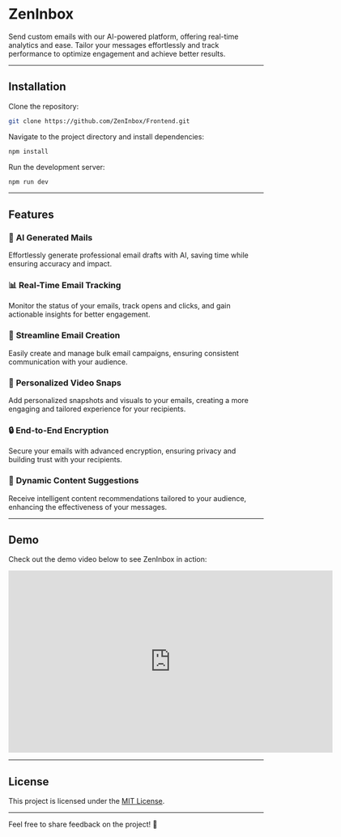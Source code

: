 
# **ZenInbox**

Send custom emails with our AI-powered platform, offering real-time analytics and ease. Tailor your messages effortlessly and track performance to optimize engagement and achieve better results.

---

## **Installation**

Clone the repository:

```bash
git clone https://github.com/ZenInbox/Frontend.git
```

Navigate to the project directory and install dependencies:

```bash
npm install
```

Run the development server:

```bash
npm run dev
```

---

## **Features**

### 🚀 **AI Generated Mails**  
Effortlessly generate professional email drafts with AI, saving time while ensuring accuracy and impact.

### 📊 **Real-Time Email Tracking**  
Monitor the status of your emails, track opens and clicks, and gain actionable insights for better engagement.

### 📝 **Streamline Email Creation**  
Easily create and manage bulk email campaigns, ensuring consistent communication with your audience.

### 🎥 **Personalized Video Snaps**  
Add personalized snapshots and visuals to your emails, creating a more engaging and tailored experience for your recipients.

### 🔒 **End-to-End Encryption**  
Secure your emails with advanced encryption, ensuring privacy and building trust with your recipients.

### 🎯 **Dynamic Content Suggestions**  
Receive intelligent content recommendations tailored to your audience, enhancing the effectiveness of your messages.

---

## **Demo**

Check out the demo video below to see ZenInbox in action:

<iframe width="640" height="360" src="https://www.youtube.com/embed/DFNRrbsipwk" title="ZenInbox Demo" 
frameborder="0" allow="accelerometer; autoplay; clipboard-write; encrypted-media; gyroscope; picture-in-picture; web-share" allowfullscreen>
</iframe>

---

## **License**

This project is licensed under the [MIT License](https://choosealicense.com/licenses/mit/).

---

Feel free to share feedback on the project! 🚀